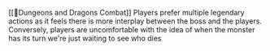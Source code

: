 [[🌿Dungeons and Dragons Combat]]
Players prefer multiple legendary actions as it feels there is more interplay between the boss and the players. Conversely, players are uncomfortable with the idea of when the monster has its turn we're just waiting to see who dies